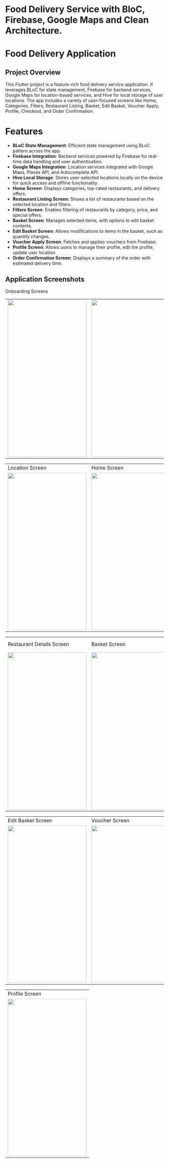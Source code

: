 # Food Delivery Service with BloC, Firebase, Google Maps and Clean Architecture.

# Food Delivery Application

## Project Overview

This Flutter project is a feature-rich food delivery service application. It leverages BLoC for state management, Firebase for backend services, Google Maps for location-based services, and Hive for local storage of user locations. The app includes a variety of user-focused screens like Home, Categories, Filters, Restaurant Listing, Basket, Edit Basket, Voucher Apply, Profile, Checkout, and Order Confirmation.

# Features
* **BLoC State Management**: Efficient state management using BLoC pattern across the app.
* **Firebase Integration**: Backend services powered by Firebase for real-time data handling and user authentication.
* **Google Maps Integration**: Location services integrated with Google Maps, Places API, and Autocomplete API.
* **Hive Local Storage**: Stores user-selected locations locally on the device for quick access and offline functionality.
* **Home Screen**: Displays categories, top-rated restaurants, and delivery offers.
* **Restaurant Listing Screen**: Shows a list of restaurants based on the selected location and filters.
* **Filters Screen**: Enables filtering of restaurants by category, price, and special offers.
* **Basket Screen**: Manages selected items, with options to edit basket contents.
* **Edit Basket Screen**: Allows modifications to items in the basket, such as quantity changes.
* **Voucher Apply Screen**: Fetches and applies vouchers from Firebase.
* **Profile Screen**: Allows users to manage their profile, edit the profile, update user location
* **Order Confirmation Screen**: Displays a summary of the order with estimated delivery time.

## Application Screenshots

<table>
  <tr>
    Onboarding Screens
  </tr>
  <tr>
    <td><img src="https://github.com/user-attachments/assets/b575ea9b-8023-4306-b6f5-c234c9a0adbb" width=250 height=500></td>
    <td><img src="https://github.com/user-attachments/assets/7df42c89-52c4-4b77-8b71-668f9d44fa12" width=250 height=500></td>
    <td><img src="https://github.com/user-attachments/assets/0d4dfd77-4684-4bda-92fa-fe6e16700df4" width=250 height=500></td>
  </tr>
 </table>
<table>
  <tr>
    <td>Location Screen</td>
     <td>Home Screen</td>
     <td>Filter Screen</td>
   
  </tr>
  <tr>
    <td><img src="https://github.com/user-attachments/assets/de63463b-e474-4ef8-9a9b-b6b88643bff3" width=250 height=500></td>
    <td><img src="https://github.com/user-attachments/assets/3f0ea687-4f2e-4638-b415-d844dacd6439" width=250 height=500></td>
    <td><img src="https://github.com/user-attachments/assets/82675fee-cb96-4e94-b09a-4ac7fca19292" width=250 height=500></td>
  </tr>
 </table>
 <table>
  <tr>
     <td>Restaurant Details Screen</td>
     <td>Basket Screen</td>
     <td>Basket with items, delivery and total</td>
  </tr>
  <tr>
    <td><img src="https://github.com/user-attachments/assets/775c6fac-0fbc-41fa-a897-ca98d8ade2d6" width=250 height=500></td>
    <td><img src="https://github.com/user-attachments/assets/3da69c0c-41dc-4ed1-abc4-aca7d199a83f" width=250 height=500></td>
    <td><img src="https://github.com/user-attachments/assets/27296c98-d8ed-426b-b68c-a0c7ee5465e7" width=250 height=500></td>
  </tr>
 </table>

  <table>
  <tr>
    <td>Edit Basket Screen</td>
     <td>Voucher Screen</td>
     <td>Delivery Screen</td>
  </tr>
  <tr>
    <td><img src="https://github.com/user-attachments/assets/b2d13b07-863b-473d-8203-a70b42a7926b" width=250 height=500></td>
    <td><img src="https://github.com/user-attachments/assets/c37ab83b-f584-41c1-8ce6-2992ef735696" width=250 height=500></td>
    <td><img src="https://github.com/user-attachments/assets/1d96040d-a58d-43b1-95bf-19a587660260" width=250 height=500></td>
  </tr>
 </table>
  <table>
  <tr>
    <td>Profile Screen</td>
  </tr>
  <tr>
    <td><img src="https://github.com/user-attachments/assets/6bfec55f-3c0f-4f87-95bb-5bca26d9f332" width=250 height=500></td>
    
  </tr>
 </table>







